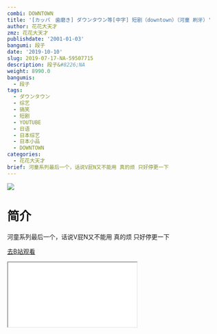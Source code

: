 ```yaml
---
combi: DOWNTOWN
title: '[カッパ　歯磨き] ダウンタウン等[中字] 短剧（downtown）（河童 刷牙）'
author: 花花大天才
zmz: 花花大天才
publishdate: '2001-01-03'
bangumi: 段子
date: '2019-10-10'
slug: 2019-07-17-NA-59507715
description: 段子&#8226;NA
weight: 8990.0
bangumis:
  - 段子
tags:
  - ダウンタウン
  - 综艺
  - 搞笑
  - 短剧
  - YOUTUBE
  - 日语
  - 日本综艺
  - 日本小品
  - DOWNTOWN
categories:
  - 花花大天才
brief: 河童系列最后一个，话说V屁N又不能用 真的烦 只好停更一下
---
```

![](https://raw.githubusercontent.com/tcgriffith/owaraisite/master/static/tmpimg/19bc48b109aaeebe14f07b9ac5dd9347b997548f.jpg.480.jpg)
# 简介  
河童系列最后一个，话说V屁N又不能用 真的烦 只好停更一下  

[去B站观看](https://www.bilibili.com/video/av59507715/)
<div class ="resp-container"><iframe class="testiframe" src="//player.bilibili.com/player.html?aid=59507715"", scrolling="no", allowfullscreen="true" > </iframe></div> 
